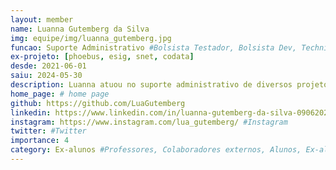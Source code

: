 ```yaml
---
layout: member
name: Luanna Gutemberg da Silva
img: equipe/img/luanna_gutemberg.jpg
funcao: Suporte Administrativo #Bolsista Testador, Bolsista Dev, Technical Debt
ex-projeto: [phoebus, esig, snet, codata]
desde: 2021-06-01
saiu: 2024-05-30
description: Luanna atuou no suporte administrativo de diversos projetos ligados ao AYTY. Ela atuou na coordenação de diversas atividades dos estudantes, organização de eventos do laboratório e no apoio das atividades pedagógicas.
home_page: # home page
github: https://github.com/LuaGutemberg 
linkedin: https://www.linkedin.com/in/luanna-gutemberg-da-silva-090620219/ 
instagram: https://www.instagram.com/lua_gutemberg/ #Instagram 
twitter: #Twitter
importance: 4
category: Ex-alunos #Professores, Colaboradores externos, Alunos, Ex-alunos
---
```

